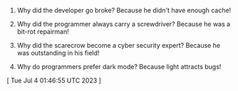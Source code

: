  
1. Why did the developer go broke? Because he didn't have enough cache!

2. Why did the programmer always carry a screwdriver? Because he was a bit-rot repairman!

3. Why did the scarecrow become a cyber security expert? Because he was outstanding in his field!

4. Why do programmers prefer dark mode? Because light attracts bugs!
 
[ 
Tue Jul  4 01:46:55 UTC 2023
 ]
